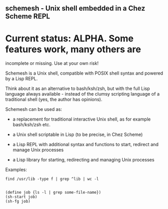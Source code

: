 ## schemesh - Unix shell embedded in a Chez Scheme REPL

# Current status: ALPHA. Some features work, many others are
incomplete or missing. Use at your own risk!

Schemesh is a Unix shell, compatible with POSIX shell syntax
and powered by a Lisp REPL.

Think about it as an alternative to bash/ksh/zsh, but with the full Lisp language
always available - instead of the clumsy scripting language of a traditional shell
(yes, the author has opinions).

Schemesh can be used as:
* a replacement for traditional interactive Unix shell, as for example bash/ksh/zsh etc.

* a Unix shell scriptable in Lisp (to be precise, in Chez Scheme)

* a Lisp REPL with additional syntax and functions to start, redirect and manage Unix processes

* a Lisp library for starting, redirecting and managing Unix processes

Examples:

```shell
find /usr/lib -type f | grep ^lib | wc -l


(define job {ls -l | grep some-file-name})
(sh-start job)
(sh-fg job)
```

